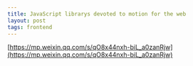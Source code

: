 ```yaml
---
title: JavaScript librarys devoted to motion for the web
layout: post
tags: frontend
---
```


[https://mp.weixin.qq.com/s/qO8x44nxh-biL_a0zanRjw](https://mp.weixin.qq.com/s/qO8x44nxh-biL_a0zanRjw)